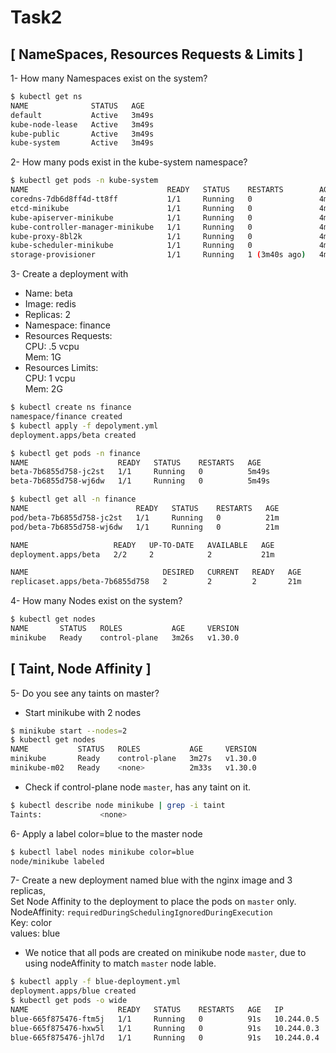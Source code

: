 # Task2 
## [ NameSpaces, Resources Requests & Limits ]
1- How many Namespaces exist on the system?
```bash
$ kubectl get ns
NAME              STATUS   AGE
default           Active   3m49s
kube-node-lease   Active   3m49s
kube-public       Active   3m49s
kube-system       Active   3m49s
```
2- How many pods exist in the kube-system namespace?
```bash
$ kubectl get pods -n kube-system
NAME                               READY   STATUS    RESTARTS        AGE
coredns-7db6d8ff4d-tt8ff           1/1     Running   0               4m12s
etcd-minikube                      1/1     Running   0               4m28s
kube-apiserver-minikube            1/1     Running   0               4m26s
kube-controller-manager-minikube   1/1     Running   0               4m26s
kube-proxy-8bl2k                   1/1     Running   0               4m12s
kube-scheduler-minikube            1/1     Running   0               4m26s
storage-provisioner                1/1     Running   1 (3m40s ago)   4m23s
```
3- Create a deployment with 
- Name: beta
- Image: redis
- Replicas: 2
- Namespace: finance
- Resources Requests:  
  CPU: .5 vcpu  
  Mem: 1G  
- Resources Limits:  
  CPU: 1 vcpu  
  Mem: 2G  
```bash
$ kubectl create ns finance
namespace/finance created
$ kubectl apply -f depolyment.yml
deployment.apps/beta created
```
```bash
$ kubectl get pods -n finance
NAME                    READY   STATUS    RESTARTS   AGE
beta-7b6855d758-jc2st   1/1     Running   0          5m49s
beta-7b6855d758-wj6dw   1/1     Running   0          5m49s
```
```bash
$ kubectl get all -n finance
NAME                        READY   STATUS    RESTARTS   AGE
pod/beta-7b6855d758-jc2st   1/1     Running   0          21m
pod/beta-7b6855d758-wj6dw   1/1     Running   0          21m

NAME                   READY   UP-TO-DATE   AVAILABLE   AGE
deployment.apps/beta   2/2     2            2           21m

NAME                              DESIRED   CURRENT   READY   AGE
replicaset.apps/beta-7b6855d758   2         2         2       21m
```
4- How many Nodes exist on the system?
```bash
$ kubectl get nodes
NAME       STATUS   ROLES           AGE     VERSION
minikube   Ready    control-plane   3m26s   v1.30.0
```
## [ Taint, Node Affinity ]
5- Do you see any taints on master?
- Start minikube with 2 nodes
```bash
$ minikube start --nodes=2
$ kubectl get nodes
NAME           STATUS   ROLES           AGE     VERSION
minikube       Ready    control-plane   3m27s   v1.30.0
minikube-m02   Ready    <none>          2m33s   v1.30.0
```
- Check if control-plane node `master`, has any taint on it.
```bash
$ kubectl describe node minikube | grep -i taint
Taints:             <none>
```
6- Apply a label color=blue to the master node
```bash
$ kubectl label nodes minikube color=blue
node/minikube labeled
```
7- Create a new deployment named blue with the nginx image and 3 replicas,  
Set Node Affinity to the deployment to place the pods on `master` only.  
NodeAffinity: `requiredDuringSchedulingIgnoredDuringExecution`  
Key: color  
values: blue 
- We notice that all pods are created on minikube node `master`, due to using nodeAffinity to match `master` node lable.  
```bash
$ kubectl apply -f blue-deployment.yml
deployment.apps/blue created
$ kubectl get pods -o wide
NAME                    READY   STATUS    RESTARTS   AGE   IP           NODE       NOMINATED NODE   READINESS GATES
blue-665f875476-ftm5j   1/1     Running   0          91s   10.244.0.5   minikube   <none>           <none>
blue-665f875476-hxw5l   1/1     Running   0          91s   10.244.0.3   minikube   <none>           <none>
blue-665f875476-jhl7d   1/1     Running   0          91s   10.244.0.4   minikube   <none>           <none>
```
